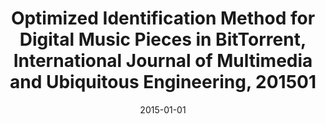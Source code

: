 ---
title : Optimized Identification Method for Digital Music Pieces in BitTorrent, International Journal of Multimedia and Ubiquitous Engineering, 201501
doi : https://www.researchgate.net/publication/274123073_Partial_Identification_Analysis_for_MP3_Music
date: 2015-01-01
category: paper
---
